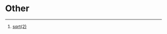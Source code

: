 # Other

-----------

1. [sqrt(2)](https://github.com/YKitty/Notes/blob/master/notes/Algorithm/%E5%85%B6%E4%BB%96/%E7%AE%97%E6%B3%95%EF%BC%9A%E5%A6%82%E4%BD%95%E6%B1%82%E6%A0%B9%E5%8F%B72.md )